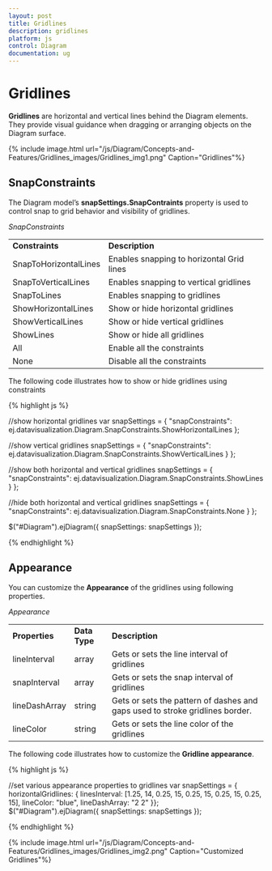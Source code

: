 ```yaml
---
layout: post
title: Gridlines
description: gridlines
platform: js
control: Diagram
documentation: ug
---
```


# Gridlines

**Gridlines** are horizontal and vertical lines behind the Diagram elements. They provide visual guidance when dragging or arranging objects on the Diagram surface.

{% include image.html url="/js/Diagram/Concepts-and-Features/Gridlines_images/Gridlines_img1.png" Caption="Gridlines"%}

## SnapConstraints

The Diagram model’s **snapSettings.SnapContraints** property is used to control snap to grid behavior and visibility of gridlines. 

_SnapConstraints_

<table>
<tr>
<td>
<b>Constraints</b></td><td>
<b>Description</b></td></tr>
<tr>
<td>
SnapToHorizontalLines</td><td>
Enables snapping to horizontal Grid lines</td></tr>
<tr>
<td>
SnapToVerticalLines</td><td>
Enables snapping to vertical gridlines</td></tr>
<tr>
<td>
SnapToLines</td><td>
Enables snapping to gridlines</td></tr>
<tr>
<td>
ShowHorizontalLines</td><td>
Show or hide horizontal gridlines</td></tr>
<tr>
<td>
ShowVerticalLines</td><td>
Show or hide vertical gridlines</td></tr>
<tr>
<td>
ShowLines</td><td>
Show or hide all gridlines</td></tr>
<tr>
<td>
All</td><td>
Enable all the constraints</td></tr>
<tr>
<td>
None</td><td>
Disable all the constraints</td></tr>
</table>

The following code illustrates how to show or hide gridlines using constraints

{% highlight js %}

//show horizontal gridlines
var snapSettings = {
 "snapConstraints": ej.datavisualization.Diagram.SnapConstraints.ShowHorizontalLines
};

//show vertical gridlines
 snapSettings = {
"snapConstraints": ej.datavisualization.Diagram.SnapConstraints.ShowVerticalLines }
};

//show both horizontal and vertical gridlines
 snapSettings = { "snapConstraints": ej.datavisualization.Diagram.SnapConstraints.ShowLines }
};

//hide both horizontal and vertical gridlines
 snapSettings = { "snapConstraints": ej.datavisualization.Diagram.SnapConstraints.None }
};

$("#Diagram").ejDiagram({ snapSettings: snapSettings });

{% endhighlight %}

## Appearance

You can customize the **Appearance** of the gridlines using following properties.

_Appearance_

<table>
<tr>
<td>
<b>Properties</b></td><td>
<b>Data Type</b></td><td>
<b>Description</b></td></tr>
<tr>
<td>
lineInterval</td><td>
array</td><td>
Gets or sets the line interval of gridlines</td></tr>
<tr>
<td>
snapInterval</td><td>
array</td><td>
Gets or sets the snap interval of gridlines</td></tr>
<tr>
<td>
lineDashArray</td><td>
string</td><td>
Gets or sets the pattern of dashes and gaps used to stroke gridlines border.</td></tr>
<tr>
<td>
lineColor</td><td>
string</td><td>
Gets or sets the line color of the gridlines</td></tr>
</table>

The following code illustrates how to customize the **Gridline appearance**.

{% highlight js %}

//set various appearance properties to gridlines
var snapSettings = { horizontalGridlines: { linesInterval: [1.25, 14, 0.25, 15, 0.25, 15, 0.25, 15, 0.25, 15], lineColor: "blue", lineDashArray: "2  2" }};    
$("#Diagram").ejDiagram({ snapSettings: snapSettings });

{% endhighlight %}

{% include image.html url="/js/Diagram/Concepts-and-Features/Gridlines_images/Gridlines_img2.png" Caption="Customized Gridlines"%}
